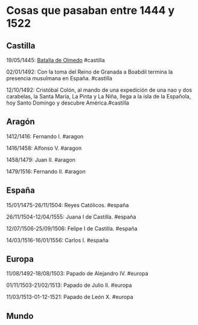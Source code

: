 [comment]: <> (pon las fechas con del formato dd/mm/yyyy )
[comment]: <> (un rango de fechas es separado por un guión)
[comment]: <> (dateFormat: d/M/y)
[comment]: <> (#castilla: red)
[comment]: <> (#aragon: orange)
[comment]: <> (#españa: purple)
[comment]: <> (#europa: green)
[comment]: <> (#mundo: yellow)

# Cosas que pasaban entre 1444 y 1522

## Castilla

19/05/1445: [Batalla de Olmedo](https://w.wiki/5kqe) #castilla

02/01/1492:  Con la toma del Reino de Granada a Boabdil termina la presencia musulmana en España. #castilla

12/10/1492: Cristóbal Colón, al mando de una expedición de una nao y dos carabelas, la Santa María, La Pinta y La Niña, llega a la isla de la Española, hoy Santo Domingo y descubre América.#castilla

## Aragón

1412/1416: Fernando I. #aragon

1416/1458: Alfonso V. #aragon

1458/1479: Juan II. #aragon

1479/1516: Fernando II. #aragon

## España

15/01/1475-26/11/1504: Reyes Católicos. #españa

26/11/1504-12/04/1555: Juana I de Castilla. #españa

12/07/1506-25/09/1506: Felipe I de Castilla. #españa

14/03/1516-16/01/1556: Carlos I. #españa

## Europa

11/08/1492-18/08/1503: Papado de Alejandro IV. #europa

01/11/1503-21/02/1513: Papado de Julio II. #europa

11/03/1513-01-12-1521: Papado de León X. #europa

## Mundo